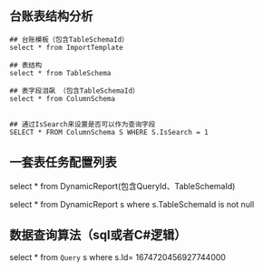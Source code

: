 ## 台账表结构分析
```
## 台账模板（包含TableSchemaId）
select * from ImportTemplate    

## 表结构
select * from TableSchema   

## 表字段泪飙 （包含TableSchemaId）
select * from ColumnSchema  


## 通过IsSearch来设置是否可以作为查询字段
SELECT * FROM ColumnSchema S WHERE S.IsSearch = 1
```

## 一套表任务配置列表
select * from DynamicReport(包含QueryId、TableSchemaId)

select * from DynamicReport s where s.TableSchemaId is not null

## 数据查询算法（sql或者C#逻辑）
select * from `Query` s where s.Id= 1674720456927744000